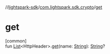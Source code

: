 //[lightspark-sdk](../../index.md)/[com.lightspark.sdk.crypto](index.md)/[get](get.md)

# get

[common]\
fun [List](https://kotlinlang.org/api/latest/jvm/stdlib/kotlin.collections/-list/index.html)&lt;HttpHeader&gt;.[get](get.md)(name: [String](https://kotlinlang.org/api/latest/jvm/stdlib/kotlin/-string/index.html)): [String](https://kotlinlang.org/api/latest/jvm/stdlib/kotlin/-string/index.html)?
